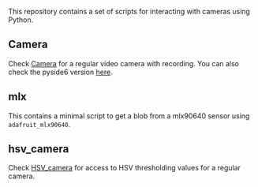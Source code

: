 This repository contains a set of scripts for interacting with cameras using Python.

## Camera

Check [Camera](https://github.com/matiasandina/python_camera/tree/master/camera) for a regular video camera with recording.
You can also check the pyside6 version [here](https://github.com/matiasandina/python_camera/tree/master/qtcamera/pyside6).

## mlx

This contains a minimal script to get a blob from a mlx90640 sensor using `adafruit_mlx90640`.

## hsv_camera

Check [HSV_camera](https://github.com/matiasandina/python_camera/tree/master/hsv_camera) for access to HSV thresholding values for a regular camera.